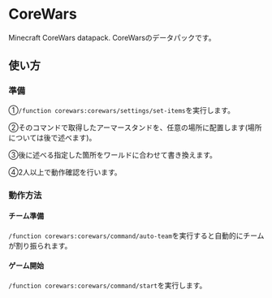 # CoreWars
Minecraft CoreWars datapack.
CoreWarsのデータパックです。

## 使い方
### 準備
①`/function corewars:corewars/settings/set-items`を実行します。

②そのコマンドで取得したアーマースタンドを、任意の場所に配置します(場所については後で述べます)。

③後に述べる指定した箇所をワールドに合わせて書き換えます。

④2人以上で動作確認を行います。

### 動作方法
#### チーム準備
`/function corewars:corewars/command/auto-team`を実行すると自動的にチームが割り振られます。
#### ゲーム開始
`/function corewars:corewars/command/start`を実行します。
